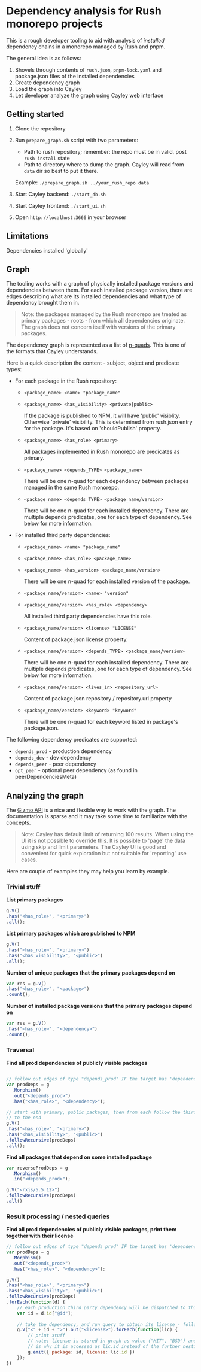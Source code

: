 # Dependency analysis for Rush monorepo projects

This is a rough developer tooling to aid with analysis of _installed_ dependency chains in a monorepo managed by Rush and pnpm.

The general idea is as follows:

1.  Shovels through contents of `rush.json`, `pnpm-lock.yaml` and package.json files of the installed dependencies
2.  Create dependency graph
3.  Load the graph into Cayley
4.  Let developer analyze the graph using Cayley web interface

## Getting started

1.  Clone the repository
2.  Run `prepare_graph.sh` script with two parameters:
    -  Path to rush repository; remember: the repo must be in valid, post `rush install` state
    -  Path to directory where to dump the graph. Cayley will read from `data` dir so best to put it there.
    
    Example: `./prepare_graph.sh ../your_rush_repo data`
3.  Start Cayley backend: `./start_db.sh`
4.  Start Cayley frontend: `./start_ui.sh`
5.  Open `http://localhost:3666` in your browser

## Limitations

Dependencies installed 'globally'

## Graph

The tooling works with a graph of physically installed package versions and dependencies between them. For
each installed package version, there are edges describing what are its installed dependencies and what type
of dependency brought them in.

> Note: the packages managed by the Rush monorepo are treated as primary packages - roots - from which
> all dependencies originate. The graph does not concern itself with versions of the primary packages.

The dependency graph is represented as a list of [n-quads](https://en.wikipedia.org/wiki/N-Triples). This is one of 
the formats that Cayley understands.

Here is a quick description the content - subject, object and predicate types:

-  For each package in the Rush repository:

   -  `<package_name> <name> "package_name"`
   -  `<package_name> <has_visibility> <private|public>`
      
      If the package is published to NPM, it will have 'public' visiblity. Otherwise 'private' visibility. This is
      determined from rush.json entry for the package. It's based on 'shouldPublish' property.
         
   -  `<package_name> <has_role> <primary>`
   
      All packages implemented in Rush monorepo are predicates as primary.
   
   -  `<package_name> <depends_TYPE> <package_name>`
   
      There will be one n-quad for each dependency between packages managed in the same Rush monorepo.
   
   -  `<package_name> <depends_TYPE> <package_name/version>`
   
      There will be one n-quad for each installed dependency. There are multiple depends predicates, one
      for each type of dependency. See below for more information.
      
-  For installed third party dependencies:

   -  `<package_name> <name> "package_name"`
   -  `<package_name> <has_role> <package_name>`
   -  `<package_name> <has_version> <package_name/version>` 
   
      There will be one n-quad for each installed version of the package.
      
   -  `<package_name/version> <name> "version"`
   -  `<package_name/version> <has_role> <dependency>`
   
      All installed third party dependencies have this role.
   
   -  `<package_name/version> <license> "LICENSE"`
   
      Content of package.json license property.
   
   -  `<package_name/version> <depends_TYPE> <package_name/version>`
   
      There will be one n-quad for each installed dependency. There are multiple depends predicates, one
      for each type of dependency. See below for more information.
      
   -  `<package_name/version> <lives_in> <repository_url>`
   
      Content of package.json repository / repository.url property
   
   -  `<package_name/version> <keyword> "keyword"`
   
      There will be one n-quad for each keyword listed in package's package.json.
      
The following dependency predicates are supported:

-  `depends_prod` - production dependency
-  `depends_dev` - dev dependency
-  `depends_peer` - peer dependency
-  `opt_peer` - optional peer dependency (as found in peerDependenciesMeta)

## Analyzing the graph

The [Gizmo API](https://github.com/cayleygraph/cayley/blob/master/docs/gizmoapi.md) is a nice and flexible
way to work with the graph. The documentation is sparse and it may take some time to familiarize with the
concepts.

> Note: Cayley has default limit of returning 100 results. When using the UI it is not possible to override this.
> It is possible to 'page' the data using skip and limit parameters. The Cayley UI is good and convenient for
> quick exploration but not suitable for 'reporting' use cases.

Here are couple of examples they may help you learn by example.

### Trivial stuff

**List primary packages**

```javascript
g.V()
.has("<has_role>", "<primary>")
.all();
```

**List primary packages which are published to NPM**

```javascript
g.V()
.has("<has_role>", "<primary>")
.has("<has_visibility>", "<public>")
.all();
```

**Number of unique packages that the primary packages depend on**

```javascript
var res = g.V()
.has("<has_role>", "<package>")
.count();
```

**Number of installed package versions that the primary packages depend on**

```javascript
var res = g.V()
.has("<has_role>", "<dependency>")
.count();
```

### Traversal

**Find all prod dependencies of publicly visible packages**
```javascript

// follow out edges of type "depends_prod" IF the target has 'dependency' role (e.g. is third party dep)
var prodDeps = g
  .Morphism()
  .out("<depends_prod>")
  .has("<has_role>", "<dependency>");

// start with primary, public packages, then from each follow the third-party prod-dep-path all the way 
// to the end
g.V()
.has("<has_role>", "<primary>")
.has("<has_visibility>", "<public>")
.followRecursive(prodDeps)
.all();
```

**Find all packages that depend on some installed package**

```javascript
var reverseProdDeps = g
  .Morphism()
  .in("<depends_prod>");

g.V("<rxjs/5.5.12>")
.followRecursive(prodDeps)
.all()
```

### Result processing / nested queries

**Find all prod dependencies of publicly visible packages, print them together with their license**

```javascript
// follow out edges of type "depends_prod" IF the target has 'dependency' role (e.g. is third party dep)
var prodDeps = g
  .Morphism()
  .out("<depends_prod>")
  .has("<has_role>", "<dependency>");

g.V()
.has("<has_role>", "<primary>")
.has("<has_visibility>", "<public>")
.followRecursive(prodDeps)
.forEach(function(d) {
    // each production third party dependency will be dispatched to this function
    var id = d.id["@id"];
    
    // take the dependency, and run query to obtain its license - follow the `license` predicate
    g.V("<" + id + ">").out("<license>").forEach(function(lic) {
        // print stuff
        // note: license is stored in graph as value ("MIT", "BSD") and not as an anchor (<>). That
        // is why it is accessed as lic.id instead of the further nesting under @id
        g.emit({ package: id, license: lic.id })
    });
})
```
